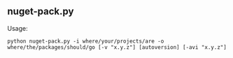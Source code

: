 ## nuget-pack.py
Usage:
```
python nuget-pack.py -i where/your/projects/are -o where/the/packages/should/go [-v "x.y.z"] [autoversion] [-avi "x.y.z"]
```
